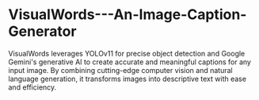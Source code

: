 # VisualWords---An-Image-Caption-Generator
VisualWords leverages YOLOv11 for precise object detection and Google Gemini's generative AI to create accurate and meaningful captions for any input image. By combining cutting-edge computer vision and natural language generation, it transforms images into descriptive text with ease and efficiency.
